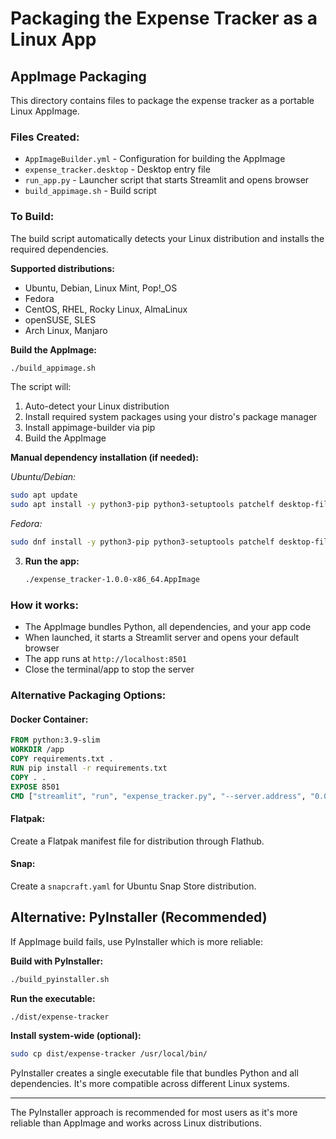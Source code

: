 # Packaging the Expense Tracker as a Linux App

## AppImage Packaging

This directory contains files to package the expense tracker as a portable Linux AppImage.

### Files Created:
- `AppImageBuilder.yml` - Configuration for building the AppImage
- `expense_tracker.desktop` - Desktop entry file
- `run_app.py` - Launcher script that starts Streamlit and opens browser
- `build_appimage.sh` - Build script

### To Build:

The build script automatically detects your Linux distribution and installs the required dependencies.

**Supported distributions:**
- Ubuntu, Debian, Linux Mint, Pop!_OS
- Fedora
- CentOS, RHEL, Rocky Linux, AlmaLinux  
- openSUSE, SLES
- Arch Linux, Manjaro

**Build the AppImage:**
```bash
./build_appimage.sh
```

The script will:
1. Auto-detect your Linux distribution
2. Install required system packages using your distro's package manager
3. Install appimage-builder via pip
4. Build the AppImage

**Manual dependency installation (if needed):**

*Ubuntu/Debian:*
```bash
sudo apt update
sudo apt install -y python3-pip python3-setuptools patchelf desktop-file-utils libgdk-pixbuf2.0-dev fakeroot strace
```

*Fedora:*
```bash
sudo dnf install -y python3-pip python3-setuptools patchelf desktop-file-utils gdk-pixbuf2-devel fakeroot strace
```

3. **Run the app:**
   ```bash
   ./expense_tracker-1.0.0-x86_64.AppImage
   ```

### How it works:
- The AppImage bundles Python, all dependencies, and your app code
- When launched, it starts a Streamlit server and opens your default browser
- The app runs at `http://localhost:8501`
- Close the terminal/app to stop the server

### Alternative Packaging Options:

#### Docker Container:
```dockerfile
FROM python:3.9-slim
WORKDIR /app
COPY requirements.txt .
RUN pip install -r requirements.txt
COPY . .
EXPOSE 8501
CMD ["streamlit", "run", "expense_tracker.py", "--server.address", "0.0.0.0"]
```

#### Flatpak:
Create a Flatpak manifest file for distribution through Flathub.

#### Snap:
Create a `snapcraft.yaml` for Ubuntu Snap Store distribution.

## Alternative: PyInstaller (Recommended)

If AppImage build fails, use PyInstaller which is more reliable:

**Build with PyInstaller:**
```bash
./build_pyinstaller.sh
```

**Run the executable:**
```bash
./dist/expense-tracker
```

**Install system-wide (optional):**
```bash
sudo cp dist/expense-tracker /usr/local/bin/
```

PyInstaller creates a single executable file that bundles Python and all dependencies. It's more compatible across different Linux systems.

---

The PyInstaller approach is recommended for most users as it's more reliable than AppImage and works across Linux distributions.